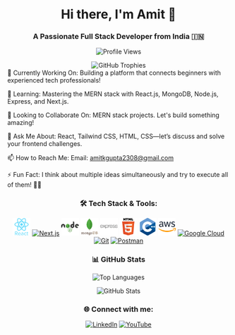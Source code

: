 <h1 align="center">Hi there, I'm Amit 👋</h1> <h3 align="center">A Passionate Full Stack Developer from India 🇮🇳</h3> <p align="center"> <img src="https://komarev.com/ghpvc/?username=amitkumar2308&label=Profile%20views&color=0e75b6&style=flat" alt="Profile Views" /> </p> <div align="center"> <img src="https://github-profile-trophy.vercel.app/?username=amitkumar2308&row=1&column=6&theme=darkhub" alt="GitHub Trophies" /> </div>
🔭 Currently Working On:
Building a platform that connects beginners with experienced tech professionals!

🌱 Learning:
Mastering the MERN stack with React.js, MongoDB, Node.js, Express, and Next.js.

🤝 Looking to Collaborate On:
MERN stack projects. Let's build something amazing!

💬 Ask Me About:
React, Tailwind CSS, HTML, CSS—let’s discuss and solve your frontend challenges.

📫 How to Reach Me:
Email: amitkgupta2308@gmail.com

⚡ Fun Fact:
I think about multiple ideas simultaneously and try to execute all of them! 🧠💡

<h3 align="center">🛠️ Tech Stack & Tools:</h3> <p align="center"> <a href="https://reactjs.org/" target="_blank" rel="noreferrer"><img src="https://raw.githubusercontent.com/devicons/devicon/master/icons/react/react-original-wordmark.svg" alt="React" width="40" height="40" /></a> <a href="https://nextjs.org/" target="_blank" rel="noreferrer"><img src="https://cdn.worldvectorlogo.com/logos/nextjs-2.svg" alt="Next.js" width="40" height="40" /></a> <a href="https://nodejs.org/" target="_blank" rel="noreferrer"><img src="https://raw.githubusercontent.com/devicons/devicon/master/icons/nodejs/nodejs-original-wordmark.svg" alt="Node.js" width="40" height="40" /></a> <a href="https://www.mongodb.com/" target="_blank" rel="noreferrer"><img src="https://raw.githubusercontent.com/devicons/devicon/master/icons/mongodb/mongodb-original-wordmark.svg" alt="MongoDB" width="40" height="40" /></a> <a href="https://expressjs.com/" target="_blank" rel="noreferrer"><img src="https://raw.githubusercontent.com/devicons/devicon/master/icons/express/express-original-wordmark.svg" alt="Express.js" width="40" height="40" /></a> <a href="https://www.w3.org/html/" target="_blank" rel="noreferrer"><img src="https://raw.githubusercontent.com/devicons/devicon/master/icons/html5/html5-original-wordmark.svg" alt="HTML5" width="40" height="40" /></a> <a href="https://www.w3schools.com/cpp/" target="_blank" rel="noreferrer"><img src="https://raw.githubusercontent.com/devicons/devicon/master/icons/cplusplus/cplusplus-original.svg" alt="C++" width="40" height="40" /></a> <a href="https://aws.amazon.com" target="_blank" rel="noreferrer"><img src="https://raw.githubusercontent.com/devicons/devicon/master/icons/amazonwebservices/amazonwebservices-original-wordmark.svg" alt="AWS" width="40" height="40" /></a> <a href="https://cloud.google.com" target="_blank" rel="noreferrer"><img src="https://www.vectorlogo.zone/logos/google_cloud/google_cloud-icon.svg" alt="Google Cloud" width="40" height="40" /></a> <a href="https://git-scm.com/" target="_blank" rel="noreferrer"><img src="https://www.vectorlogo.zone/logos/git-scm/git-scm-icon.svg" alt="Git" width="40" height="40" /></a> <a href="https://www.postman.com/" target="_blank" rel="noreferrer"><img src="https://www.vectorlogo.zone/logos/getpostman/getpostman-icon.svg" alt="Postman" width="40" height="40" /></a> </p>
<h3 align="center">📊 GitHub Stats</h3> <p align="center"> <img src="https://github-readme-stats.vercel.app/api/top-langs?username=amitkumar2308&show_icons=true&locale=en&layout=compact&theme=radical" alt="Top Languages" /> </p> <p align="center"> <img src="https://github-readme-stats.vercel.app/api?username=amitkumar2308&show_icons=true&locale=en&theme=radical" alt="GitHub Stats" /> </p>
<h3 align="center">🌐 Connect with me:</h3> <p align="center"> <a href="https://linkedin.com/in/amit-kumar" target="_blank"><img src="https://raw.githubusercontent.com/rahuldkjain/github-profile-readme-generator/master/src/images/icons/Social/linked-in-alt.svg" alt="LinkedIn" height="30" width="40" /></a> <a href="https://www.youtube.com/c/thejuniorengineer" target="_blank"><img src="https://raw.githubusercontent.com/rahuldkjain/github-profile-readme-generator/master/src/images/icons/Social/youtube.svg" alt="YouTube" height="30" width="40" /></a> </p>
